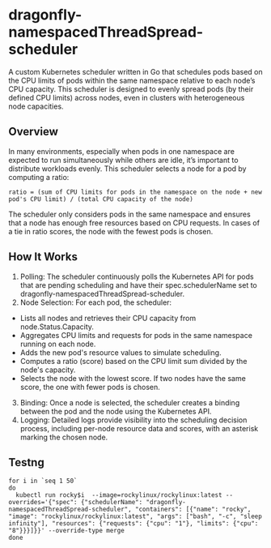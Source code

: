 # dragonfly-namespacedThreadSpread-scheduler
A custom Kubernetes scheduler written in Go that schedules pods based on the CPU limits of pods within the same namespace relative to each node’s CPU capacity. This scheduler is designed to evenly spread pods (by their defined CPU limits) across nodes, even in clusters with heterogeneous node capacities.

## Overview
In many environments, especially when pods in one namespace are expected to run simultaneously while others are idle, it’s important to distribute workloads evenly. This scheduler selects a node for a pod by computing a ratio:

```
ratio = (sum of CPU limits for pods in the namespace on the node + new pod's CPU limit) / (total CPU capacity of the node)
```

The scheduler only considers pods in the same namespace and ensures that a node has enough free resources based on CPU requests. In cases of a tie in ratio scores, the node with the fewest pods is chosen.

## How It Works

 1. Polling:
The scheduler continuously polls the Kubernetes API for pods that are pending scheduling and have their spec.schedulerName set to dragonfly-namespacedThreadSpread-scheduler.
 2. Node Selection:
For each pod, the scheduler:
   * Lists all nodes and retrieves their CPU capacity from node.Status.Capacity.
   * Aggregates CPU limits and requests for pods in the same namespace running on each node.
   * Adds the new pod's resource values to simulate scheduling.
   * Computes a ratio (score) based on the CPU limit sum divided by the node's capacity.
   * Selects the node with the lowest score. If two nodes have the same score, the one with fewer pods is chosen.
3. Binding:
Once a node is selected, the scheduler creates a binding between the pod and the node using the Kubernetes API.
 4. Logging:
Detailed logs provide visibility into the scheduling decision process, including per-node resource data and scores, with an asterisk marking the chosen node.

## Testng

```
for i in `seq 1 50`
do 
  kubectl run rocky$i  --image=rockylinux/rockylinux:latest --overrides='{"spec": {"schedulerName": "dragonfly-namespacedThreadSpread-scheduler", "containers": [{"name": "rocky", "image": "rockylinux/rockylinux:latest", "args": ["bash", "-c", "sleep infinity"], "resources": {"requests": {"cpu": "1"}, "limits": {"cpu": "8"}}}]}}' --override-type merge
done 
```

